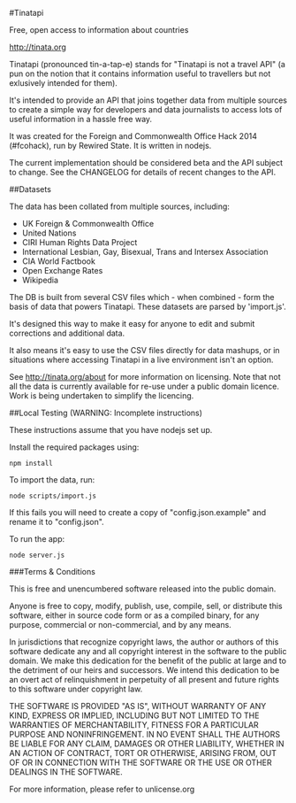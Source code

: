 #Tinatapi

Free, open access to information about countries

http://tinata.org

Tinatapi (pronounced tin-a-tap-e) stands for "Tinatapi is not a travel API" (a pun on the notion that it contains information useful to travellers but not exlusively intended for them).

It's intended to provide an API that joins together data from multiple sources to create a simple way for developers and data journalists to access lots of useful information in a hassle free way.

It was created for the Foreign and Commonwealth Office Hack 2014 (#fcohack), run by Rewired State. It is written in nodejs. 

The current implementation should be considered beta and the API subject to change. See the CHANGELOG for details of recent changes to the API.

##Datasets

The data has been collated from multiple sources, including:

- UK Foreign & Commonwealth Office
- United Nations
- CIRI Human Rights Data Project
- International Lesbian, Gay, Bisexual, Trans and Intersex Association
- CIA World Factbook
- Open Exchange Rates
- Wikipedia

The DB is built from several CSV files which - when combined - form the basis of data that powers Tinatapi. These datasets are parsed by 'import.js'.

It's designed this way to make it easy for anyone to edit and submit corrections and additional data.

It also means it's easy to use the CSV files directly for data mashups, or in situations where accessing Tinatapi in a live environment isn't an option.

See http://tinata.org/about for more information on licensing. Note that  not all the data is currently available for re-use under a public domain licence. Work is being undertaken to simplify the licencing.

##Local Testing
(WARNING: Incomplete instructions)

These instructions assume that you have nodejs set up.

Install the required packages using:
```
npm install
```

To import the data, run:
```
node scripts/import.js
```
If this fails you will need to create a copy of "config.json.example" and rename it to "config.json".

To run the app:
```
node server.js
```

###Terms & Conditions

This is free and unencumbered software released into the public domain.

Anyone is free to copy, modify, publish, use, compile, sell, or
distribute this software, either in source code form or as a compiled
binary, for any purpose, commercial or non-commercial, and by any
means.

In jurisdictions that recognize copyright laws, the author or authors
of this software dedicate any and all copyright interest in the
software to the public domain. We make this dedication for the benefit
of the public at large and to the detriment of our heirs and
successors. We intend this dedication to be an overt act of
relinquishment in perpetuity of all present and future rights to this
software under copyright law.

THE SOFTWARE IS PROVIDED "AS IS", WITHOUT WARRANTY OF ANY KIND,
EXPRESS OR IMPLIED, INCLUDING BUT NOT LIMITED TO THE WARRANTIES OF
MERCHANTABILITY, FITNESS FOR A PARTICULAR PURPOSE AND NONINFRINGEMENT.
IN NO EVENT SHALL THE AUTHORS BE LIABLE FOR ANY CLAIM, DAMAGES OR
OTHER LIABILITY, WHETHER IN AN ACTION OF CONTRACT, TORT OR OTHERWISE,
ARISING FROM, OUT OF OR IN CONNECTION WITH THE SOFTWARE OR THE USE OR
OTHER DEALINGS IN THE SOFTWARE.

For more information, please refer to unlicense.org
